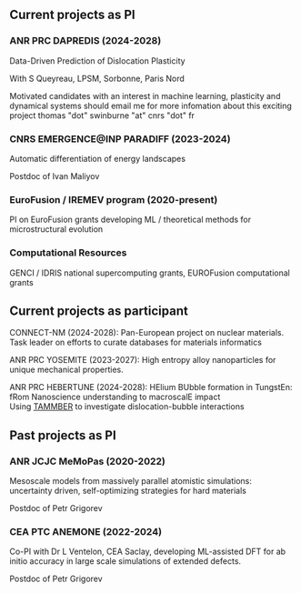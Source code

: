 ## Current projects as PI

### ANR PRC DAPREDIS (2024-2028)
Data-Driven Prediction of Dislocation Plasticity

With S Queyreau, LPSM, Sorbonne, Paris Nord

Motivated candidates with an interest in machine learning, 
plasticity and dynamical systems should email me for more
infomation about this exciting project 
thomas "dot" swinburne "at" cnrs "dot" fr   


### CNRS EMERGENCE@INP PARADIFF (2023-2024)
Automatic differentiation of energy landscapes

Postdoc of Ivan Maliyov

### EuroFusion / IREMEV program (2020-present)
PI on EuroFusion grants developing ML / theoretical methods for microstructural evolution

### Computational Resources
GENCI / IDRIS national supercomputing grants, EUROFusion computational grants

## Current projects as participant

CONNECT-NM (2024-2028): Pan-European project on nuclear materials.<br>
Task leader on efforts to curate databases for materials informatics

ANR PRC YOSEMITE (2023-2027): High entropy alloy nanoparticles for unique mechanical properties.<br>

ANR PRC HEBERTUNE (2024-2028): HElium BUbble formation in TungstEn: fRom Nanoscience understanding to macroscalE impact<br>
Using <a href="https://github.com/tomswinburne/tammber" target ="_new">TAMMBER</a> to investigate dislocation-bubble interactions

## Past projects as PI

### ANR JCJC MeMoPas (2020-2022)

Mesoscale models from massively parallel atomistic simulations: uncertainty driven, self-optimizing strategies for hard materials

Postdoc of Petr Grigorev

### CEA PTC ANEMONE (2022-2024)
Co-PI with Dr L Ventelon, CEA Saclay, developing ML-assisted DFT for ab initio accuracy in large scale simulations of extended defects.

Postdoc of Petr Grigorev